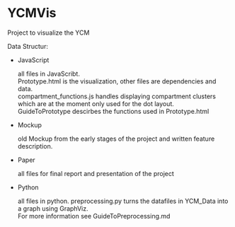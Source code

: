 # YCMVis

Project to visualize the YCM

Data Structur:
+ JavaScript

   all files in JavaScribt.  
   Prototype.html is the visualization, other files are dependencies and data.  
   compartment_functions.js handles displaying compartment clusters which are at the moment only used for the dot layout.  
   GuideToPrototype descirbes the functions used in Prototype.html
   
+ Mockup

   old Mockup from the early stages of the project and written feature description.  
   
+ Paper

   all files for final report and presentation of the project  
   
+ Python

   all files in python. preprocessing.py turns the datafiles in YCM_Data into a graph using GraphViz.  
   For more information see GuideToPreprocessing.md
   
